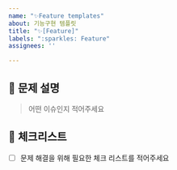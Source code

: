```yaml
---
name: "✨Feature templates"
about: 기능구현 템플릿
title: "✨[Feature]"
labels: ":sparkles: Feature"
assignees: ''

---
```


## 🔨 문제 설명

> 어떤 이슈인지 적어주세요

## 📝 체크리스트

- [ ] 문제 해결을 위해 필요한 체크 리스트를 적어주세요
